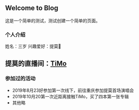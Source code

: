 ## Welcome to Blog

这是一个简单的测试，测试创建一个简单的页面。

### 个人介绍
 姓名：三岁
 兴趣爱好：提莫🍄
 
## 提莫的直播间：[TiMo](https://live.bilibili.com/1314?spm_id_from=333.999.0.0)

### 参加过的活动
- 2019年8月23好参加第一次线下，前往重庆参加提莫首场演唱会
- 2019年10月20第一次近距离接触TiMo，买了四本第一张专辑
- 其他略
